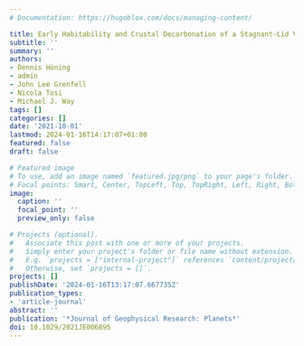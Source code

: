 ```yaml
---
# Documentation: https://hugoblox.com/docs/managing-content/

title: Early Habitability and Crustal Decarbonation of a Stagnant-Lid Venus
subtitle: ''
summary: ''
authors:
- Dennis Höning
- admin
- John Lee Grenfell
- Nicola Tosi
- Michael J. Way
tags: []
categories: []
date: '2021-10-01'
lastmod: 2024-01-16T14:17:07+01:00
featured: false
draft: false

# Featured image
# To use, add an image named `featured.jpg/png` to your page's folder.
# Focal points: Smart, Center, TopLeft, Top, TopRight, Left, Right, BottomLeft, Bottom, BottomRight.
image:
  caption: ''
  focal_point: ''
  preview_only: false

# Projects (optional).
#   Associate this post with one or more of your projects.
#   Simply enter your project's folder or file name without extension.
#   E.g. `projects = ["internal-project"]` references `content/project/deep-learning/index.md`.
#   Otherwise, set `projects = []`.
projects: []
publishDate: '2024-01-16T13:17:07.667735Z'
publication_types:
- 'article-journal'
abstract: ''
publication: '*Journal of Geophysical Research: Planets*'
doi: 10.1029/2021JE006895
---
```

